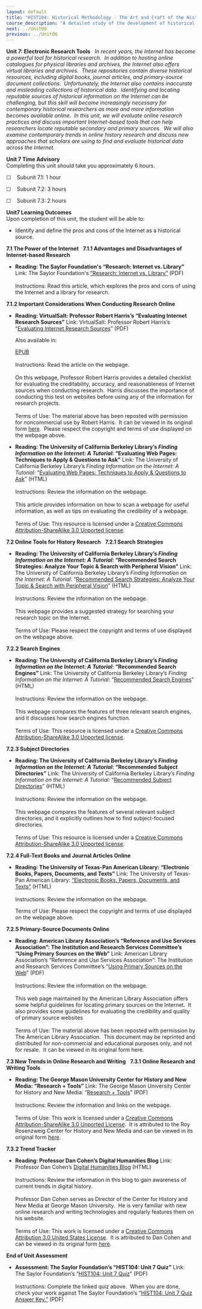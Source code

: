 ```yaml
---
layout: default
title: "HIST104: Historical Methodology - The Art and Craft of the Historian"
course_description: "A detailed study of the development of historical study as a distinct pursuit, focusing on historical research methods and the latest resources available to historians."
next: ../Unit08
previous: ../Unit06
---
```

**Unit 7: Electronic Research Tools** <span id="7"></span> 
*<span>In recent years, the Internet has become a powerful tool for
historical research.  In addition to hosting online catalogues for
physical libraries and archives, the Internet also offers virtual
libraries and archives.  These repositories contain diverse historical
resources, including digital books, journal articles, and primary-source
document collections.  Unfortunately, the Internet also contains
inaccurate and misleading collections of historical data.  Identifying
and locating reputable sources of historical information on the Internet
can be challenging, but this skill will become increasingly necessary
for contemporary historical researchers as more and more information
becomes available online.  In this unit, we will evaluate online
research practices and discuss important Internet-based tools that can
help researchers locate reputable secondary and primary sources.  We
will also examine contemporary trends in online history research and
discuss new approaches that scholars are using to find and evaluate
historical data across the Internet.  </span>*

**Unit 7 Time Advisory**  
Completing this unit should take you approximately 6 hours.  
  
 ☐    Subunit 7.1: 1 hour  
  
 ☐    Subunit 7.2: 3 hours  
  
 ☐    Subunit 7.3: 2 hours

**Unit7 Learning Outcomes**  
Upon completion of this unit, the student will be able to:
-   Identify and define the pros and cons of the Internet as a
    historical source.

**7.1 The Power of the Internet** <span id="7.1"></span> 
**7.1.1 Advantages and Disadvantages of Internet-based Research** <span
id="7.1.1"></span> 
-   **Reading: The Saylor Foundation's “Research: Internet vs.
    Library”**
    Link: The Saylor Foundation's [“Research: Internet vs.
    Library”](https://resources.saylor.org/archived/wp-content/uploads/2013/02/HIST104-7.1.1-Research-Internet-v-Library-FINAL.pdf)
    (PDF)  
        
     Instructions: Read this article, which explores the pros and cons
    of using the Internet and a library for research.

**7.1.2 Important Considerations When Conducting Research Online** <span
id="7.1.2"></span> 
-   **Reading: VirtualSalt: Professor Robert Harris’s “Evaluating
    Internet Research Sources”**
    Link: VirtualSalt: Professor Robert Harris’s “[Evaluating Internet
    Research
    Sources](https://resources.saylor.org/archived/wp-content/uploads/2011/08/HIST104-7.1.2-VirtualSalt.pdf)”
    (PDF)  
      
     Also available in:   

    [EPUB](https://resources.saylor.org/archived/wp-content/uploads/2011/08/HIST104-7.1.2-VirtualSalt-Robert-Harris.epub)  
        
     Instructions: Read the article on the webpage.  
        
     On this webpage, Professor Robert Harris provides a detailed
    checklist for evaluating the creditability, accuracy, and
    reasonableness of Internet sources when conducting research.  Harris
    discusses the importance of conducting this test on websites before
    using any of the information for research projects.  
        
     Terms of Use: The material above has been reposted with permission
    for noncommercial use by Robert Harris.  It can be viewed in its
    original form [here](http://www.virtualsalt.com/evalu8it.htm).
     Please respect the copyright and terms of use displayed on the
    webpage above.

-   **Reading: The University of California Berkeley Library’s *Finding
    Information on the Internet: A Tutorial*: “Evaluating Web Pages:
    Techniques to Apply & Questions to Ask”**
    Link: The University of California Berkeley Library’s *Finding
    Information on the Internet: A Tutorial:* “[Evaluating Web Pages:
    Techniques to Apply & Questions to
    Ask](http://resources.saylor.org.s3.amazonaws.com/HIST/HIST104/HIST104-7.1.2-EvaluatingWebPagesTechniquestoApply%26QuestionstoAsk-CCBYNY_files/HIST104-7.1.2-EvaluatingWebPagesTechniquestoApply%26QuestionstoAsk-CCBYNY.html)”
    (HTML)  
        
     Instructions: Review the information on the webpage.  
        
     <span>This article provides information on how to scan a webpage
    for useful information, as well as tips on evaluating the
    credibility of a webpage.</span>  
        
     Terms of Use: This resource is licensed under a [Creative Commons
    Attribution-ShareAlike 3.0 Unported
    license](http://creativecommons.org/licenses/by-sa/3.0/).

**7.2 Online Tools for History Research** <span id="7.2"></span> 
**7.2.1 Search Strategies** <span id="7.2.1"></span> 
-   **Reading: The University of California Berkeley Library’s *Finding
    Information on the Internet: A Tutorial*: “Recommended Search
    Strategies: Analyze Your Topic & Search with Peripheral Vision”**
    <span>Link: The University of California Berkeley Library’s *Finding
    Information on the Internet: A Tutorial*: “</span>[<span>Recommended
    Search Strategies: Analyze Your Topic & Search with Peripheral
    Vision</span>](http://resources.saylor.org.s3.amazonaws.com/HIST/HIST104/HIST104-7.2.1-SearchStrategiesSearchwithPeripheralVision-CCBYNC_files/HIST104-7.2.1-SearchStrategiesSearchwithPeripheralVision-CCBYNC.html)<span>”
    (HTML)</span>  
        
     <span>Instructions: Review the information on the webpage.</span>  
        
     <span>This webpage provides a suggested strategy for searching your
    research topic on the Internet. </span>  
        
     <span>Terms of Use: Please respect the copyright and terms of use
    displayed on the webpage above.</span>

**7.2.2 Search Engines** <span id="7.2.2"></span> 
-   **Reading: The University of California Berkeley Library’s *Finding
    Information on the Internet: A Tutorial*: “Recommended Search
    Engines”**
    <span>Link: The University of California Berkeley Library’s *Finding
    Information on the Internet: A Tutorial*: “</span>[<span>Recommended
    Search
    Engines</span>](http://resources.saylor.org.s3.amazonaws.com/HIST/HIST104/HIST104-7.2.2-RecommendedSearchEngines-TheLibrary-UniversityofCaliforniaBerkeley-CCBYNC_files/HIST104-7.2.2-RecommendedSearchEngines-TheLibrary-UniversityofCaliforniaBerkeley-CCBYNC.html)<span>”
    (HTML)</span>  
        
     <span>Instructions: Review the information on the webpage.</span>  
        
     <span>This webpage compares the features of three relevant search
    engines, and it discusses how search engines function.</span>  
        
     Terms of Use: This resource is licensed under a [Creative Commons
    Attribution-ShareAlike 3.0 Unported
    license](http://creativecommons.org/licenses/by-sa/3.0/).

**7.2.3 Subject Directories** <span id="7.2.3"></span> 
-   **Reading: The University of California Berkeley Library’s *Finding
    Information on the Internet: A Tutorial*: “Recommended Subject
    Directories”**
    <span>Link: The University of California Berkeley Library’s *Finding
    Information on the Internet: A Tutorial:* “</span>[<span>Recommended
    Subject
    Directories</span>](http://resources.saylor.org.s3.amazonaws.com/HIST/HIST104/HIST104-7.2.3-SubjectDirectories-CCBYNC_files/HIST104-7.2.3-SubjectDirectories-CCBYNC.html)<span>”
    (HTML)</span>  
        
     <span>Instructions: Review the information on the webpage.</span>  
        
     <span>This webpage compares the features of several relevant
    subject directories, and it explicitly outlines how to find
    subject-focused directories.</span>  
        
     Terms of Use: This resource is licensed under a [Creative Commons
    Attribution-ShareAlike 3.0 Unported
    license](http://creativecommons.org/licenses/by-sa/3.0/).

**7.2.4 Full-Text Books and Journal Articles Online** <span
id="7.2.4"></span> 
-   **Reading: The University of Texas-Pan American Library: “Electronic
    Books, Papers, Documents, and Texts”**
    Link: The University of Texas-Pan American Library: [“Electronic
    Books, Papers, Documents, and
    Texts](http://portal.utpa.edu/utpa_main/daa_home/library_home/find/ebooks)[”](http://portal.utpa.edu/utpa_main/daa_home/library_home/find/ebooks)
    (HTML)  
        
     Instructions: Review the information on the webpage.  
      
     Terms of Use: Please respect the copyright and terms of use
    displayed on the webpage above.

**7.2.5 Primary-Source Documents Online** <span id="7.2.5"></span> 
-   **Reading: American Library Association’s “Reference and Use
    Services Association”: The Institution and Research Services
    Committee’s “Using Primary Sources on the Web”**
    <span>Link: American Library Association’s “Reference and Use
    Services Association”: The Institution and Research Services
    Committee’s “</span>[<span>Using Primary Sources on the
    Web</span>](https://resources.saylor.org/archived/wp-content/uploads/2011/08/HIST104-7.2.5-Using-Primary-Sources-on-the-Web.pdf)<span>”
    (PDF)</span>  
        
     <span>Instructions: Review the information on the webpage.</span>  
        
     <span>This web page maintained by the American Library Association
    offers some helpful guidelines for locating primary sources on the
    Internet.  It also provides some guidelines for evaluating the
    credibility and quality of primary source websites</span>  
        
     <span>Terms of Use:</span> The material above has been reposted
    with permission by The American Library Association.  This document
    may be reprinted and distributed for non-commercial and educational
    purposes only, and not for resale.  It can be viewed in its original
    form here.

**7.3 New Trends in Online Research and Writing** <span
id="7.3"></span> 
**7.3.1 Online Research and Writing Tools** <span id="7.3.1"></span> 
-   **Reading: The George Mason University Center for History and New
    Media: “Research + Tools”**
    Link: The George Mason University Center for History and New Media:
    “[Research +
    Tools](https://resources.saylor.org/archived/wp-content/uploads/2011/08/HIST104-7.3.1-Research.pdf)”
    (PDF)  
        
     Instructions: Review the information and links on the webpage.  
        
     Terms of Use: This work is licensed under a [Creative Commons
    Attribution-ShareAlike 3.0 Unported
    License](http://creativecommons.org/licenses/by-sa/3.0/).  It is
    attributed to the Roy Rosenzweig Center for History and New Media
    and can be viewed in its original form
    [here](http://chnm.gmu.edu/research-and-tools/). 

**7.3.2 Trend Tracker** <span id="7.3.2"></span> 
-   **Reading: Professor Dan Cohen’s Digital Humanities Blog**
    Link: Professor Dan Cohen’s [Digital Humanities
    Blog](http://resources.saylor.org.s3.amazonaws.com/HIST/HIST104/HIST104-7.3.2-Dan%20Cohen-istheExecutiveDirectoroftheDigitalPublicLibraryofAmerica-CCBY_files/HIST104-Dan%20CohenistheExecutiveDirectoroftheDigitalPublicLibraryofAmerica-CCBY.html) (HTML)  
        
     Instructions: Review the information in this blog to gain awareness
    of current trends in digital history.   
        
     Professor Dan Cohen serves as Director of the Center for History
    and New Media at George Mason University.  He is very familiar with
    new online research and writing technologies and regularly features
    them on his website.  
        
     Terms of Use: This work is licensed under a [Creative Commons
    Attribution 3.0 United States
    License](http://creativecommons.org/licenses/by/3.0/us/).  It is
    attributed to Dan Cohen and can be viewed in its original form
    [here](http://www.dancohen.org/). 

**End of Unit Assessment** <span id="7.4"></span> 
-   **Assessment: The Saylor Foundation’s “HIST104: Unit 7 Quiz”**
    Link: The Saylor Foundation’s “[HIST104: Unit 7
    Quiz](https://resources.saylor.org/archived/wp-content/uploads/2011/05/HIST104-Unit7Quiz.pdf)”
    (PDF)  
        
     Instructions: Complete the linked quiz above.  When you are done,
    check your work against The Saylor Foundation’s “[HIST104: Unit 7
    Quiz Answer
    Key.”](https://resources.saylor.org/archived/wp-content/uploads/2011/05/HIST104-Unit7QuizAnswerKey.pdf)
    (PDF)


